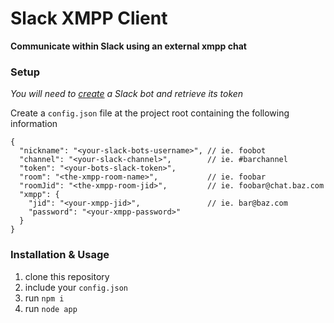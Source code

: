 # Slack XMPP Client

**Communicate within Slack using an external xmpp chat**

### Setup

*You will need to [create](https://my.slack.com/services/new/bot) a Slack bot and retrieve its token*

Create a `config.json` file at the project root containing the following
information

```
{
  "nickname": "<your-slack-bots-username>", // ie. foobot
  "channel": "<your-slack-channel>",        // ie. #barchannel
  "token": "<your-bots-slack-token>",
  "room": "<the-xmpp-room-name>",           // ie. foobar
  "roomJid": "<the-xmpp-room-jid>",         // ie. foobar@chat.baz.com
  "xmpp": {
    "jid": "<your-xmpp-jid>",               // ie. bar@baz.com
    "password": "<your-xmpp-password>"
  }
}
```


### Installation & Usage

1. clone this repository
2. include your `config.json`
3. run `npm i`
4. run `node app`
